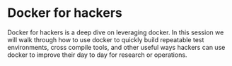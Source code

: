 # Docker for hackers

Docker for hackers is a deep dive on leveraging docker. In this session we will walk through how to use docker to quickly build repeatable test environments, cross compile tools, and other useful ways hackers can use docker to improve their day to day for research or operations.
